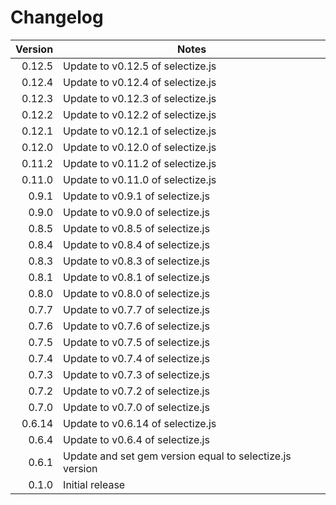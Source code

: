 # Changelog

| Version | Notes                                                    |
| ------: | -------------------------------------------------------- |
|  0.12.5 | Update to v0.12.5 of selectize.js                        |
|  0.12.4 | Update to v0.12.4 of selectize.js                        |
|  0.12.3 | Update to v0.12.3 of selectize.js                        |
|  0.12.2 | Update to v0.12.2 of selectize.js                        |
|  0.12.1 | Update to v0.12.1 of selectize.js                        |
|  0.12.0 | Update to v0.12.0 of selectize.js                        |
|  0.11.2 | Update to v0.11.2 of selectize.js                        |
|  0.11.0 | Update to v0.11.0 of selectize.js                        |
|   0.9.1 | Update to v0.9.1 of selectize.js                         |
|   0.9.0 | Update to v0.9.0 of selectize.js                         |
|   0.8.5 | Update to v0.8.5 of selectize.js                         |
|   0.8.4 | Update to v0.8.4 of selectize.js                         |
|   0.8.3 | Update to v0.8.3 of selectize.js                         |
|   0.8.1 | Update to v0.8.1 of selectize.js                         |
|   0.8.0 | Update to v0.8.0 of selectize.js                         |
|   0.7.7 | Update to v0.7.7 of selectize.js                         |
|   0.7.6 | Update to v0.7.6 of selectize.js                         |
|   0.7.5 | Update to v0.7.5 of selectize.js                         |
|   0.7.4 | Update to v0.7.4 of selectize.js                         |
|   0.7.3 | Update to v0.7.3 of selectize.js                         |
|   0.7.2 | Update to v0.7.2 of selectize.js                         |
|   0.7.0 | Update to v0.7.0 of selectize.js                         |
|  0.6.14 | Update to v0.6.14 of selectize.js                        |
|   0.6.4 | Update to v0.6.4 of selectize.js                         |
|   0.6.1 | Update and set gem version equal to selectize.js version |
|   0.1.0 | Initial release                                          |
